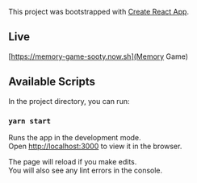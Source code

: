 This project was bootstrapped with [Create React App](https://github.com/facebook/create-react-app).

## Live

[https://memory-game-sooty.now.sh](Memory Game)

## Available Scripts

In the project directory, you can run:

### `yarn start`

Runs the app in the development mode.<br /> Open [http://localhost:3000](http://localhost:3000) to view it in the browser.

The page will reload if you make edits.<br /> You will also see any lint errors in the console.
